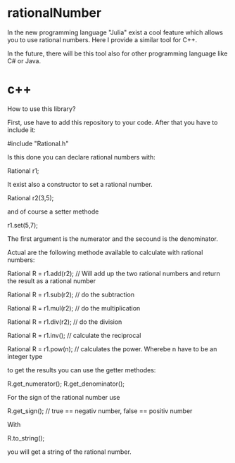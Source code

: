 # rationalNumber

In the new programming language "Julia" exist a cool feature which allows you to use rational numbers. Here I provide a similar tool for C++. 


In the future, there will be this tool also for other programming language like C# or Java.

# c++

How to use this library?

First, use have to add this repository to your code. After that you have to include it:

#include "Rational.h"

Is this done you can declare rational numbers with:

  Rational r1;  

It exist also a constructor to set a rational number. 

  Rational r2(3,5);
  
and of course a setter methode

  r1.set(5,7);
  
The first argument is the numerator and the secound is the denominator.

Actual are the following methode available to calculate with rational numbers:

Rational R = r1.add(r2);     // Will add up the two rational numbers and return the result as a rational number

Rational R = r1.sub(r2);     // do the subtraction

Rational R = r1.mul(r2);     // do the multiplication

Rational R = r1.div(r2);     // do the division

Rational R = r1.inv();       // calculate the reciprocal

Rational R = r1.pow(n);      // calculates the power. Wherebe n have to be an integer type

to get the results you can use the getter methodes:

R.get_numerator();
R.get_denominator();

For the sign of the rational number use 

R.get_sign();  // true == negativ number, false == positiv number

With 

R.to_string(); 

you will get a string of the rational number.

